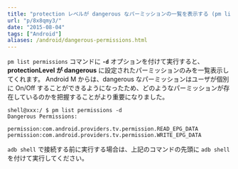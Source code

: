 ```yaml
---
title: "protection レベルが dangerous なパーミッションの一覧を表示する (pm list permissions)"
url: "p/8x8qmy3/"
date: "2015-08-04"
tags: ["Android"]
aliases: /android/dangerous-permissions.html
---
```


`pm list permissions` コマンドに __`-d`__ オプションを付けて実行すると、__protectionLevel が dangerous__ に設定されたパーミッションのみを一覧表示してくれます。
Android M からは、dangerous なパーミッションはユーザが個別に On/Off することができるようになったため、どのようなパーミッションが存在しているのかを把握することがより重要になりました。

```
shell@xxx:/ $ pm list permissions -d
Dangerous Permissions:

permission:com.android.providers.tv.permission.READ_EPG_DATA
permission:com.android.providers.tv.permission.WRITE_EPG_DATA
```

`adb shell` で接続する前に実行する場合は、上記のコマンドの先頭に `adb shell` を付けて実行してください。

